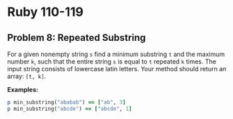 # Ruby 110-119
## Problem 8: Repeated Substring

For a given nonempty string `s` find a minimum substring `t` and the maximum number `k`, such that the entire string `s` is equal to `t` repeated `k` times. The input string consists of lowercase latin letters. Your method should return an array: `[t, k]`.

**Examples:**

```ruby
p min_substring("ababab") == ["ab", 3]
p min_substring("abcde") == ["abcde", 1]
```
